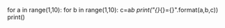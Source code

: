 for a in range(1,10):
    for b in range(1,10):
        c=a*b
        print("{}*{}={}".format(a,b,c))
    print()
